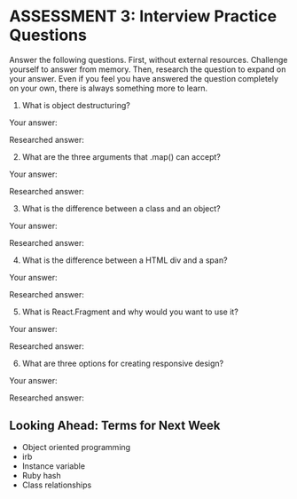 # ASSESSMENT 3: Interview Practice Questions

Answer the following questions. First, without external resources. Challenge yourself to answer from memory. Then, research the question to expand on your answer. Even if you feel you have answered the question completely on your own, there is always something more to learn.

1. What is object destructuring?

  Your answer:

  Researched answer:



2. What are the three arguments that .map() can accept?

  Your answer:

  Researched answer:



3. What is the difference between a class and an object?

  Your answer:

  Researched answer:



4. What is the difference between a HTML div and a span?
 
  Your answer:

  Researched answer:

5. What is React.Fragment and why would you want to use it?
  
  Your answer:
  
  Researched answer:

6. What are three options for creating responsive design?

  Your answer:

  Researched answer:



## Looking Ahead: Terms for Next Week
- Object oriented programming
- irb
- Instance variable
- Ruby hash
- Class relationships
